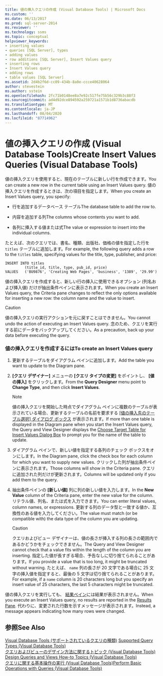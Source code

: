 ```yaml
---
title: 値の挿入クエリの作成 (Visual Database Tools) | Microsoft Docs
ms.custom: ''
ms.date: 06/13/2017
ms.prod: sql-server-2014
ms.reviewer: ''
ms.technology: ssms
ms.topic: conceptual
helpviewer_keywords:
- inserting values
- queries [SQL Server], types
- adding values
- row additions [SQL Server], Insert Values query
- inserting rows
- Insert Values query
- adding rows
- table values [SQL Server]
ms.assetid: 2d4b2f6d-cc09-434b-8a0e-ccce40628064
author: stevestein
ms.author: sstein
ms.openlocfilehash: 2fc71b0148ee8a7e92c517fe75b56c329b3c88f3
ms.sourcegitcommit: ad4d92dce894592a259721a1571b1d8736abacdb
ms.translationtype: MT
ms.contentlocale: ja-JP
ms.lasthandoff: 08/04/2020
ms.locfileid: "87714962"
---
```

# <a name="create-insert-values-queries-visual-database-tools"></a><span data-ttu-id="46d3b-102">値の挿入クエリの作成 (Visual Database Tools)</span><span class="sxs-lookup"><span data-stu-id="46d3b-102">Create Insert Values Queries (Visual Database Tools)</span></span>
  <span data-ttu-id="46d3b-103">値の挿入クエリを使用すると、現在のテーブルに新しい行を作成できます。</span><span class="sxs-lookup"><span data-stu-id="46d3b-103">You can create a new row in the current table using an Insert Values query.</span></span> <span data-ttu-id="46d3b-104">値の挿入クエリを作成するときは、次の項目を指定します。</span><span class="sxs-lookup"><span data-stu-id="46d3b-104">When you create an Insert Values query, you specify:</span></span>  
  
-   <span data-ttu-id="46d3b-105">行を追加するデータベース テーブル</span><span class="sxs-lookup"><span data-stu-id="46d3b-105">The database table to add the row to.</span></span>  
  
-   <span data-ttu-id="46d3b-106">内容を追加する列</span><span class="sxs-lookup"><span data-stu-id="46d3b-106">The columns whose contents you want to add.</span></span>  
  
-   <span data-ttu-id="46d3b-107">各列に挿入する値または式</span><span class="sxs-lookup"><span data-stu-id="46d3b-107">The value or expression to insert into the individual columns.</span></span>  
  
 <span data-ttu-id="46d3b-108">たとえば、次のクエリでは、書名、種類、出版社、価格の値を指定した行を `titles` テーブルに追加します。</span><span class="sxs-lookup"><span data-stu-id="46d3b-108">For example, the following query adds a row to the `titles` table, specifying values for the title, type, publisher, and price:</span></span>  
  
```  
INSERT INTO titles  
         (title_id, title, type, pub_id, price)  
VALUES   ('BU9876', 'Creating Web Pages', 'business', '1389', '29.99')  
```  
  
 <span data-ttu-id="46d3b-109">値の挿入クエリを作成すると、新しい行の挿入に使用できるオプション (列名および挿入値) だけが抽出条件ペインに表示されます。</span><span class="sxs-lookup"><span data-stu-id="46d3b-109">When you create an Insert Values query, the Criteria pane changes to reflect the only options available for inserting a new row: the column name and the value to insert.</span></span>  
  
> [!CAUTION]  
>  <span data-ttu-id="46d3b-110">値の挿入クエリの実行アクションを元に戻すことはできません。</span><span class="sxs-lookup"><span data-stu-id="46d3b-110">You cannot undo the action of executing an Insert Values query.</span></span> <span data-ttu-id="46d3b-111">念のため、クエリを実行する前にデータをバックアップしてください。</span><span class="sxs-lookup"><span data-stu-id="46d3b-111">As a precaution, back up your data before executing the query.</span></span>  
  
### <a name="to-create-an-insert-values-query"></a><span data-ttu-id="46d3b-112">値の挿入クエリを作成するには</span><span class="sxs-lookup"><span data-stu-id="46d3b-112">To create an Insert Values query</span></span>  
  
1.  <span data-ttu-id="46d3b-113">更新するテーブルをダイアグラム ペインに追加します。</span><span class="sxs-lookup"><span data-stu-id="46d3b-113">Add the table you want to update to the Diagram pane.</span></span>  
  
2.  <span data-ttu-id="46d3b-114">**[クエリ デザイナー]** メニューの **[クエリ タイプの変更]** をポイントし、 **[値の挿入]** をクリックします。</span><span class="sxs-lookup"><span data-stu-id="46d3b-114">From the **Query Designer** menu point to **Change Type**, and then click **Insert Values**.</span></span>  
  
    > [!NOTE]  
    >  <span data-ttu-id="46d3b-115">値の挿入クエリを開始した時点でダイアグラム ペインに複数のテーブルが表示されている場合、更新するテーブルの名前を要求する [[値の挿入先のテーブル選択] ダイアログ ボックス](visual-database-tools.md) が表示されます。</span><span class="sxs-lookup"><span data-stu-id="46d3b-115">If more than one table is displayed in the Diagram pane when you start the Insert Values query, the Query and View Designer displays the [Choose Target Table for Insert Values Dialog Box](visual-database-tools.md) to prompt you for the name of the table to update.</span></span>  
  
3.  <span data-ttu-id="46d3b-116">ダイアグラム ペインで、新しい値を指定する各列のチェック ボックスをオンにします。</span><span class="sxs-lookup"><span data-stu-id="46d3b-116">In the Diagram pane, click the check box for each column for which you want to supply new values.</span></span> <span data-ttu-id="46d3b-117">クリックした列が抽出条件ペインに表示されます。</span><span class="sxs-lookup"><span data-stu-id="46d3b-117">Those columns will show in the Criteria pane.</span></span> <span data-ttu-id="46d3b-118">クエリに追加された列だけが更新されます。</span><span class="sxs-lookup"><span data-stu-id="46d3b-118">Columns will be updated only if you add them to the query.</span></span>  
  
4.  <span data-ttu-id="46d3b-119">抽出条件ペインの **[新しい値]** 列に列の新しい値を入力します。</span><span class="sxs-lookup"><span data-stu-id="46d3b-119">In the **New Value** column of the Criteria pane, enter the new value for the column.</span></span> <span data-ttu-id="46d3b-120">リテラル値、列名、または式を入力できます。</span><span class="sxs-lookup"><span data-stu-id="46d3b-120">You can enter literal values, column names, or expressions.</span></span> <span data-ttu-id="46d3b-121">更新する列のデータ型と一致する値か、互換性のある値を入力してください。</span><span class="sxs-lookup"><span data-stu-id="46d3b-121">The value must match (or be compatible with) the data type of the column you are updating.</span></span>  
  
    > [!CAUTION]  
    >  <span data-ttu-id="46d3b-122">クエリおよびビュー デザイナーは、値の長さが挿入する列の長さの範囲内であるかどうかをチェックできません。</span><span class="sxs-lookup"><span data-stu-id="46d3b-122">The Query and View Designer cannot check that a value fits within the length of the column you are inserting.</span></span> <span data-ttu-id="46d3b-123">指定した値が長すぎる場合、予告なしに切り捨てられることがあります。</span><span class="sxs-lookup"><span data-stu-id="46d3b-123">If you provide a value that is too long, it might be truncated without warning.</span></span> <span data-ttu-id="46d3b-124">たとえば、 `name` 列の長さが 20 文字である場合に 25 文字の挿入値を指定すると、最後の 5 文字は切り捨てられることがあります。</span><span class="sxs-lookup"><span data-stu-id="46d3b-124">For example, if a `name` column is 20 characters long but you specify an insert value of 25 characters, the last 5 characters might be truncated.</span></span>  
  
 <span data-ttu-id="46d3b-125">値の挿入クエリを実行しても、 [結果ペイン](results-pane-visual-database-tools.md)には結果が表示されません。</span><span class="sxs-lookup"><span data-stu-id="46d3b-125">When you execute an Insert Values query, no results are reported in the [Results Pane](results-pane-visual-database-tools.md).</span></span> <span data-ttu-id="46d3b-126">代わりに、変更された行数を示すメッセージが表示されます。</span><span class="sxs-lookup"><span data-stu-id="46d3b-126">Instead, a message appears indicating how many rows were changed.</span></span>  
  
## <a name="see-also"></a><span data-ttu-id="46d3b-127">参照</span><span class="sxs-lookup"><span data-stu-id="46d3b-127">See Also</span></span>  
 <span data-ttu-id="46d3b-128">[Visual Database Tools &#40;サポートされているクエリの種類&#41;](supported-query-types-visual-database-tools.md) </span><span class="sxs-lookup"><span data-stu-id="46d3b-128">[Supported Query Types &#40;Visual Database Tools&#41;](supported-query-types-visual-database-tools.md) </span></span>  
 <span data-ttu-id="46d3b-129">[クエリおよびビューのデザイン方法に関するトピック &#40;Visual Database Tools&#41;](design-queries-and-views-how-to-topics-visual-database-tools.md) </span><span class="sxs-lookup"><span data-stu-id="46d3b-129">[Design Queries and Views How-to Topics &#40;Visual Database Tools&#41;](design-queries-and-views-how-to-topics-visual-database-tools.md) </span></span>  
 [<span data-ttu-id="46d3b-130">クエリに関する基本操作の実行 (Visual Database Tools)</span><span class="sxs-lookup"><span data-stu-id="46d3b-130">Perform Basic Operations with Queries &#40;Visual Database Tools&#41;</span></span>](perform-basic-operations-with-queries-visual-database-tools.md)  
  
  
